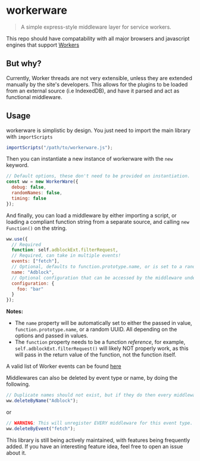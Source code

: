 # workerware
> A simple express-style middleware layer for service workers.

This repo should have compatability with all major browsers and javascript engines that support [Workers](https://developer.mozilla.org/en-US/docs/Web/API/Web_Workers_API)

## But why?

Currently, Worker threads are not very extensible, unless they are extended manually by the site's developers. This allows for the plugins to be loaded from an external source (i.e IndexedDB), and have it parsed and act as functional middleware.

## Usage

workerware is simplistic by design. You just need to import the main library with `importScripts`
```js
importScripts("/path/to/workerware.js");
```

Then you can instantiate a new instance of workerware with the `new` keyword.
```js
// Default options, these don't need to be provided on instantiation.
const ww = new WorkerWare({
  debug: false,
  randomNames: false,
  timing: false
});
```

And finally, you can load a middleware by either importing a script, or loading a compliant function string from a separate source, and calling `new Function()` on the string.
```js
ww.use({
  // Required
  function: self.adblockExt.filterRequest,
  // Required, can take in multiple events!
  events: ["fetch"],
  // Optional, defaults to function.prototype.name, or is set to a random string if randomNames is set to true.
  name: "Adblock",
  // Optional configuration that can be accessed by the middleware under event.workerware.config
  configuration: {
    foo: "bar"
  }
});
```

**Notes:**
- The `name` property will be automatically set to either the passed in value, `function.prototype.name`, or a random UUID. All depending on the options and passed in values.
- The `function` property needs to be a function _reference_, for example, `self.adblockExt.filterRequest()` will likely NOT properly work, as this will pass in the return value of the function, not the function itself.

A valid list of Worker events can be found [here](https://developer.mozilla.org/en-US/docs/Web/API/ServiceWorkerGlobalScope)

Middlewares can also be deleted by event type or name, by doing the following.

```js
// Duplicate names should not exist, but if they do then every middleware by the passed in name will be deleted.
ww.deleteByName("Adblock");
```
or
```js
// WARNING: This will unregister EVERY middleware for this event type.
ww.deleteByEvent("fetch");
```

This library is still being actively maintained, with features being frequently added. If you have an interesting feature idea, feel free to open an issue about it.
